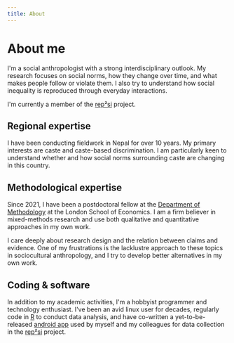 ```yaml
---
title: About
---
```


# About me

I'm a social anthropologist with a strong interdisciplinary outlook. My research focuses on social norms, how they change over time, and what makes people follow or violate them. I also try to understand how social inequality is reproduced through everyday interactions.

I'm currently a member of the [rep²si](https://rep2si.github.io/) project.

## Regional expertise

I have been conducting fieldwork in Nepal for over 10 years. My primary interests are caste and caste-based discrimination. I am particularly keen to understand whether and how social norms surrounding caste are changing in this country.

## Methodological expertise

Since 2021, I have been a postdoctoral fellow at the [Department of Methodology](https://www.lse.ac.uk/methodology) at the London School of Economics. I am a firm believer in mixed-methods research and use both qualitative and quantitative approaches in my own work.

I care deeply about research design and the relation between claims and evidence. One of my frustrations is the lacklustre approach to these topics in sociocultural anthropology, and I try to develop better alternatives in my own work.

## Coding & software

In addition to my academic activities, I'm a hobbyist programmer and technology enthusiast. I've been an avid linux user for decades, regularly code in [R](https://www.r-project.org/) to conduct data analysis, and have co-written a yet-to-be-released [android app](https://github.com/rep2si/DieTryin) used by myself and my colleagues for data collection in the [rep²si](https://rep2si.github.io/) project. 
